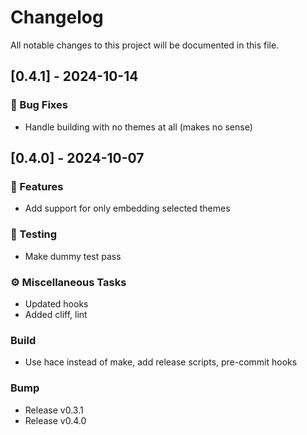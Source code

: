 # Changelog

All notable changes to this project will be documented in this file.

## [0.4.1] - 2024-10-14

### 🐛 Bug Fixes

- Handle building with no themes at all (makes no sense)

## [0.4.0] - 2024-10-07

### 🚀 Features

- Add support for only embedding selected themes

### 🧪 Testing

- Make dummy test pass

### ⚙️ Miscellaneous Tasks

- Updated hooks
- Added cliff, lint

### Build

- Use hace instead of make, add release scripts, pre-commit hooks

### Bump

- Release v0.3.1
- Release v0.4.0

<!-- generated by git-cliff -->
